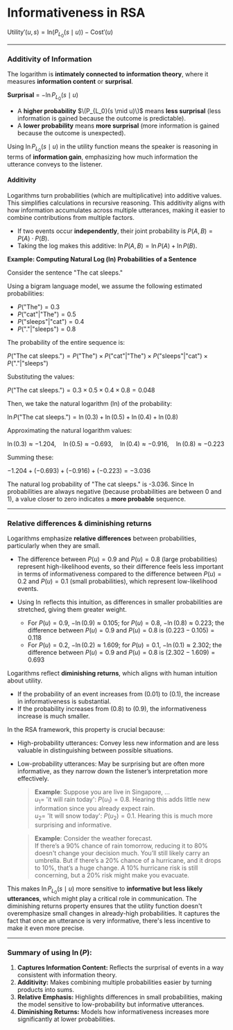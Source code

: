 # Informativeness in RSA

$\text{Utility}'(u, s) = \text{ln} (P_{L_0}(s \mid u)) - \text{Cost}'(u)$

--- 

### Additivity of Information 

The logarithm is **intimately connected to information theory**, where it measures **information content** or **surprisal**. 

**Surprisal** = $-\ln P_{L_0}(s \mid u)$

- A **higher probability** $\(P_{L_0}(s \mid u)\)$ means **less surprisal** (less information is gained because the outcome is predictable).
- A **lower probability** means **more surprisal** (more information is gained because the outcome is unexpected).

Using $\ln P_{L_0}(s \mid u)$ in the utility function means the speaker is reasoning in terms of **information gain**, emphasizing how much information the utterance conveys to the listener.

#### Additivity

Logarithms turn probabilities (which are multiplicative) into additive values. This simplifies calculations in recursive reasoning. This additivity aligns with how information accumulates across multiple utterances, making it easier to combine contributions from multiple factors.

- If two events occur **independently**, their joint probability is $P(A, B) = P(A) \cdot P(B)$.
- Taking the log makes this additive: $\ln P(A, B) = \ln P(A) + \ln P(B)$.

**Example: Computing Natural Log (ln) Probabilities of a Sentence**

Consider the sentence "The cat sleeps."

Using a bigram language model, we assume the following estimated probabilities:

- $P(\text{"The"}) = 0.3$
- $P(\text{"cat"} | \text{"The"}) = 0.5$
- $P(\text{"sleeps"} | \text{"cat"}) = 0.4$
- $P(\text{"."} | \text{"sleeps"}) = 0.8$

The probability of the entire sequence is:

$P(\text{"The cat sleeps."}) = P(\text{"The"}) \times P(\text{"cat"} | \text{"The"}) \times P(\text{"sleeps"} | \text{"cat"}) \times P(\text{"."} | \text{"sleeps"})$

Substituting the values:

$P(\text{"The cat sleeps."}) = 0.3 \times 0.5 \times 0.4 \times 0.8 = 0.048$

Then, we take the natural logarithm (ln) of the probability:

$\ln P(\text{"The cat sleeps."}) = \ln(0.3) + \ln(0.5) + \ln(0.4) + \ln(0.8)$

Approximating the natural logarithm values:

$\ln(0.3) \approx -1.204, \quad \ln(0.5) \approx -0.693, \quad \ln(0.4) \approx -0.916, \quad \ln(0.8) \approx -0.223$

Summing these:

$-1.204 + (-0.693) + (-0.916) + (-0.223) = -3.036$

The natural log probability of "The cat sleeps." is -3.036. Since ln probabilities are always negative (because probabilities are between 0 and 1), a value closer to zero indicates a **more probable** sequence.

---

### Relative differences & diminishing returns

Logarithms emphasize **relative differences** between probabilities, particularly when they are small. 

- The difference between $P(u) = 0.9$ and $P(u) = 0.8$ (large probabilities) represent high-likelihood events, so their difference feels less important in terms of informativeness compared to the difference between $P(u) = 0.2$ and $P(u) = 0.1$ (small probabilities), which represent low-likelihood events.
- Using $\ln$ reflects this intuition, as differences in smaller probabilities are stretched, giving them greater weight.

  - For $P(u) = 0.9$, $-\ln(0.9) \approx 0.105$; for $P(u) = 0.8$, $-\ln(0.8) \approx 0.223$; the difference between $P(u) = 0.9$ and $P(u) = 0.8$ is $(0.223 - 0.105) = 0.118$
  - For $P(u) = 0.2$, $-\ln(0.2) \approx 1.609$; for $P(u) = 0.1$, $-\ln(0.1) \approx 2.302$; the difference between $P(u) = 0.9$ and $P(u) = 0.8$ is $(2.302 - 1.609) = 0.693$

Logarithms reflect **diminishing returns**, which aligns with human intuition about utility. 

- If the probability of an event increases from \(0.01\) to \(0.1\), the increase in informativeness is substantial.
- If the probability increases from \(0.8\) to \(0.9\), the informativeness increase is much smaller.

In the RSA framework, this property is crucial because:

- High-probability utterances: Convey less new information and are less valuable in distinguishing between possible situations.
- Low-probability utterances: May be surprising but are often more informative, as they narrow down the listener’s interpretation more effectively.

  > **Example**: Suppose you are live in Singapore, ... <br>
  > $u_1 =$ 'it will rain today': $P(u_1) = 0.8$. Hearing this adds little new information since you already expect rain. <br>
  > $u_2 =$ 'It will snow today': $P(u_2) = 0.1$. Hearing this is much more surprising and informative. 

  > **Example**: Consider the weather forecast.<br>
  > If there’s a 90% chance of rain tomorrow, reducing it to 80% doesn't change your decision much. You’ll still likely carry an umbrella.
  > But if there’s a 20% chance of a hurricane, and it drops to 10%, that’s a huge change. A 10% hurricane risk is still concerning, but a 20% risk might make you evacuate.

This makes $\ln P_{L_0}(s \mid u)$ more sensitive to **informative but less likely utterances**, which might play a critical role in communication. The diminishing returns property ensures that the utility function doesn't overemphasize small changes in already-high probabilities. It captures the fact that once an utterance is very informative, there's less incentive to make it even more precise.

---

### Summary of using $\ln(P)$:
1. **Captures Information Content:** Reflects the surprisal of events in a way consistent with information theory.
2. **Additivity:** Makes combining multiple probabilities easier by turning products into sums.
3. **Relative Emphasis:** Highlights differences in small probabilities, making the model sensitive to low-probability but informative utterances.
4. **Diminishing Returns:** Models how informativeness increases more significantly at lower probabilities.

